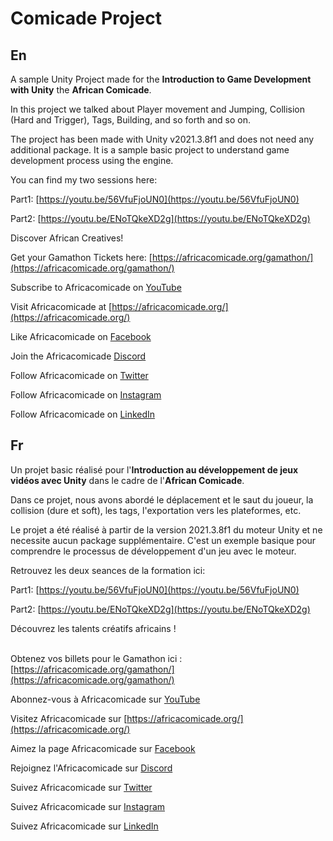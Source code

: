 # Comicade Project
## En
A sample Unity Project made for the **Introduction to Game Development with Unity** the **African Comicade**.

In this project we talked about Player movement and Jumping, Collision (Hard and Trigger), Tags, Building, and so forth and so on.

The project has been made with Unity v2021.3.8f1 and does not need any additional package. It is a sample basic project to understand game development process using the engine.

You can find my two sessions here:

Part1: [https://youtu.be/56VfuFjoUN0](https://youtu.be/56VfuFjoUN0)

Part2: [https://youtu.be/ENoTQkeXD2g](https://youtu.be/ENoTQkeXD2g)


Discover African Creatives!


Get your Gamathon Tickets here: [https://africacomicade.org/gamathon/](https://africacomicade.org/gamathon/)

Subscribe to Africacomicade on [YouTube](http://bit.ly/AfricacomicadeOnYoutube)

Visit Africacomicade  at [https://africacomicade.org/](https://africacomicade.org/)
  
Like Africacomicade on [Facebook](https://facebook.com/africacomicade)
  
Join the Africacomicade [Discord](https://discord.gg/mNatgSMz)
  
Follow Africacomicade on [Twitter](https://twitter.com/africacomicade)
  
Follow Africacomicade on [Instagram](https://www.instagram.com/africacomicade/)
  
Follow Africacomicade on [LinkedIn](https://www.linkedin.com/company/africacomicade/)


## Fr

Un projet basic réalisé pour l'**Introduction au développement de jeux vidéos avec Unity** dans le cadre de l'**African Comicade**.

Dans ce projet, nous avons abordé le déplacement et le saut du joueur, la collision (dure et soft), les tags, l'exportation vers les plateformes, etc.

Le projet a été réalisé à partir de la version 2021.3.8f1 du moteur Unity et ne necessite aucun package supplémentaire. C'est un exemple basique pour comprendre le processus de développement d'un jeu avec le moteur.

Retrouvez les deux seances de la formation ici:

Part1: [https://youtu.be/56VfuFjoUN0](https://youtu.be/56VfuFjoUN0)

Part2: [https://youtu.be/ENoTQkeXD2g](https://youtu.be/ENoTQkeXD2g)


Découvrez les talents créatifs africains !  
<br>

Obtenez vos billets pour le Gamathon ici : [https://africacomicade.org/gamathon/](https://africacomicade.org/gamathon/)
  
Abonnez-vous à Africacomicade sur [YouTube](http://bit.ly/AfricacomicadeOnYoutube)
  
Visitez Africacomicade sur [https://africacomicade.org/](https://africacomicade.org/)
  
Aimez la page Africacomicade sur [Facebook](https://facebook.com/africacomicade)
  
Rejoignez l'Africacomicade sur [Discord](https://discord.gg/mNatgSMz)
  
Suivez Africacomicade sur [Twitter](https://twitter.com/africacomicade)
  
Suivez Africacomicade sur [Instagram](https://www.instagram.com/africacomicade/)
  
Suivez Africacomicade sur [LinkedIn](https://www.linkedin.com/company/africacomicade/)
